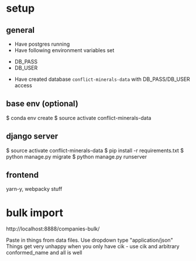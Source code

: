 # setup

## general
* Have postgres running
* Have following environment variables set
 - DB_PASS
 - DB_USER
* Have created database `conflict-minerals-data` with DB_PASS/DB_USER access

## base env (optional)
$ conda env create
$ source activate conflict-minerals-data

## django server
$ source activate conflict-minerals-data
$ pip install -r requirements.txt
$ python manage.py migrate
$ python manage.py runserver

## frontend
yarn-y, webpacky stuff

# bulk import
http://localhost:8888/companies-bulk/

Paste in things from data files.
Use dropdown type "application/json"
Things get very unhappy when you only have cik - use cik and arbitrary conformed_name and all is well
